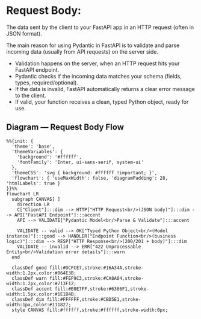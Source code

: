 # Request Body:
 The data sent by the client to your FastAPI app in an HTTP request (often in JSON format).


The main reason for using Pydantic in FastAPI is to validate and parse incoming data (usually from API requests) on the server side.

- Validation happens on the server, when an HTTP request hits your FastAPI endpoint.
- Pydantic checks if the incoming data matches your schema (fields, types, required/optional).
- If the data is invalid, FastAPI automatically returns a clear error message to the client.
- If valid, your function receives a clean, typed Python object, ready for use.

## Diagram — Request Body Flow

```mermaid
%%{init: {
  'theme': 'base',
  'themeVariables': {
    'background': '#ffffff',
    'fontFamily': 'Inter, ui-sans-serif, system-ui'
  },
  'themeCSS': 'svg { background: #ffffff !important; }',
  'flowchart': { 'useMaxWidth': false, 'diagramPadding': 28, 'htmlLabels': true }
}}%%
flowchart LR
  subgraph CANVAS[ ]
    direction LR
    C["Client"]:::dim --> HTTP["HTTP Request<br/>(JSON body)"]:::dim --> API["FastAPI Endpoint"]:::accent
    API --> VALIDATE["Pydantic Model<br/>Parse & Validate"]:::accent

    VALIDATE -- valid --> OK["Typed Python Object<br/>(Model instance)"]:::good --> HANDLER["Endpoint Function<br/>(business logic)"]:::dim --> RESP["HTTP Response<br/>(200/201 + body)"]:::dim
    VALIDATE -- invalid --> ERR["422 Unprocessable Entity<br/>Validation error details"]:::warn
  end

  classDef good fill:#DCFCE7,stroke:#16A34A,stroke-width:1.2px,color:#064E3B;
  classDef warn fill:#FEF9C3,stroke:#CA8A04,stroke-width:1.2px,color:#713F12;
  classDef accent fill:#E0E7FF,stroke:#6366F1,stroke-width:1.5px,color:#1E1B4B;
  classDef dim fill:#FFFFFF,stroke:#CBD5E1,stroke-width:1px,color:#111827;
  style CANVAS fill:#ffffff,stroke:#ffffff,stroke-width:0px;
```

